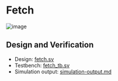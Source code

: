 # Fetch
![image](https://github.com/coolnikitav/coding-lessons/assets/30304422/50539128-1381-49b1-98f5-3b6e7643f715)

## Design and Verification
- Design: [fetch.sv](fetch.sv)
- Testbench: [fetch_tb.sv](fetch_tb.sv)
- Simulation output: [simulation-output.md](simulation-output.md)
